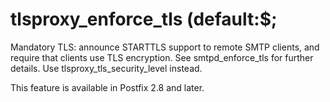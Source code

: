 # tlsproxy_enforce_tls (default:$; 

 Mandatory TLS: announce STARTTLS support to remote SMTP clients, and
require that clients use TLS encryption. See smtpd_enforce_tls for
further details. Use tlsproxy_tls_security_level instead. 

 This feature is available in Postfix 2.8 and later. 


